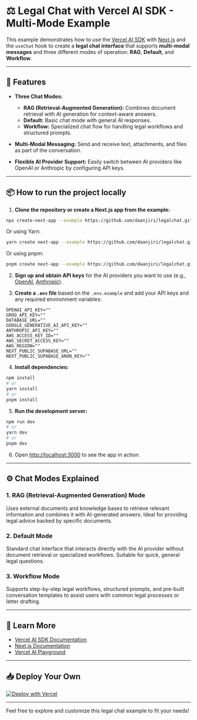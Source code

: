 # ⚖️ Legal Chat with Vercel AI SDK - Multi-Mode Example

This example demonstrates how to use the [Vercel AI SDK](https://sdk.vercel.ai/docs) with [Next.js](https://nextjs.org/) and the `useChat` hook to create a **legal chat interface** that supports **multi-modal messages** and three different modes of operation: **RAG**, **Default**, and **Workflow**.

---

## 🚀 Features

- **Three Chat Modes:**
  - **RAG (Retrieval-Augmented Generation):** Combines document retrieval with AI generation for context-aware answers.
  - **Default:** Basic chat mode with general AI responses.
  - **Workflow:** Specialized chat flow for handling legal workflows and structured prompts.

- **Multi-Modal Messaging:** Send and receive text, attachments, and files as part of the conversation.

- **Flexible AI Provider Support:** Easily switch between AI providers like OpenAI or Anthropic by configuring API keys.

---

## 📦 How to run the project locally

1. **Clone the repository or create a Next.js app from the example:**

```bash
npx create-next-app --example https://github.com/daanjiri/legalchat.git legal-chat
`````

Or using Yarn:

```bash
yarn create next-app --example https://github.com/daanjiri/legalchat.git legal-chat
```

Or using pnpm:

```bash
pnpm create next-app --example https://github.com/daanjiri/legalchat.git legal-chat
```

2. **Sign up and obtain API keys** for the AI providers you want to use (e.g., [OpenAI](https://platform.openai.com), [Anthropic](https://www.anthropic.com)).

3. **Create a `.env` file** based on the `.env.example` and add your API keys and any required environment variables:

```env
OPENAI_API_KEY=""
GROQ_API_KEY=""
DATABASE_URL=""
GOOGLE_GENERATIVE_AI_API_KEY=""
ANTHROPIC_API_KEY=""
AWS_ACCESS_KEY_ID=""
AWS_SECRET_ACCESS_KEY=""
AWS_REGION=""
NEXT_PUBLIC_SUPABASE_URL=""
NEXT_PUBLIC_SUPABASE_ANON_KEY=""
```

4. **Install dependencies:**

```bash
npm install
# or
yarn install
# or
pnpm install
```

5. **Run the development server:**

```bash
npm run dev
# or
yarn dev
# or
pnpm dev
```

6. Open [http://localhost:3000](http://localhost:3000) to see the app in action.

---

## ⚙️ Chat Modes Explained

### 1. RAG (Retrieval-Augmented Generation) Mode

Uses external documents and knowledge bases to retrieve relevant information and combines it with AI-generated answers. Ideal for providing legal advice backed by specific documents.

### 2. Default Mode

Standard chat interface that interacts directly with the AI provider without document retrieval or specialized workflows. Suitable for quick, general legal questions.

### 3. Workflow Mode

Supports step-by-step legal workflows, structured prompts, and pre-built conversation templates to assist users with common legal processes or letter drafting.

---

## 🔗 Learn More

* [Vercel AI SDK Documentation](https://sdk.vercel.ai/docs)
* [Next.js Documentation](https://nextjs.org/docs)
* [Vercel AI Playground](https://play.vercel.ai)

---

## 📥 Deploy Your Own

[![Deploy with Vercel](https://vercel.com/button)](https://vercel.com/new/clone?repository-url=https%3A%2F%2Fgithub.com%2Fvercel-labs%2Fai-sdk-preview-attachments&env=OPENAI_API_KEY&envDescription=API%20keys%20needed%20for%20application&envLink=platform.openai.com)

---

Feel free to explore and customize this legal chat example to fit your needs!